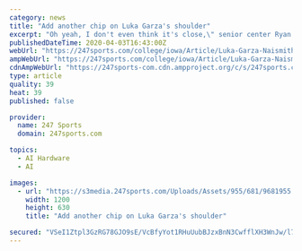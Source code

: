 ```yaml
---
category: news
title: "Add another chip on Luka Garza's shoulder"
excerpt: "Oh yeah, I don't even think it's close,\" senior center Ryan Kriener said when asked if Luka Garza is the national player of the year. \"If you look at the other guys who are up for it, (Garza's) numbers are better."
publishedDateTime: 2020-04-03T16:43:00Z
webUrl: "https://247sports.com/college/iowa/Article/Luka-Garza-Naismith-Player-of-the-Year-Iowa-Hawkeyes-Big-Ten-Conference-NBA-Draft-145669828/"
ampWebUrl: "https://247sports.com/college/iowa/Article/Luka-Garza-Naismith-Player-of-the-Year-Iowa-Hawkeyes-Big-Ten-Conference-NBA-Draft-145669828/Amp/"
cdnAmpWebUrl: "https://247sports-com.cdn.ampproject.org/c/s/247sports.com/college/iowa/Article/Luka-Garza-Naismith-Player-of-the-Year-Iowa-Hawkeyes-Big-Ten-Conference-NBA-Draft-145669828/Amp/"
type: article
quality: 39
heat: 39
published: false

provider:
  name: 247 Sports
  domain: 247sports.com

topics:
  - AI Hardware
  - AI

images:
  - url: "https://s3media.247sports.com/Uploads/Assets/955/681/9681955.jpg?fit=bounds&crop=1200:630,offset-y0.50&width=1200&height=630"
    width: 1200
    height: 630
    title: "Add another chip on Luka Garza's shoulder"

secured: "VSeI1Ztpl3GzRG78GJO9sE/VcBfyYot1RHuUubBJzxBnN3CwfflXH3WnJw/l76IuwPqb8EG0Fn+ZH+jXEsOxIrlcwTgONcbSN+TdrNvHBmO4hCgYbtgcdlBXJumiZfiX0f0hdL8Fc3ajxp1dOjpuhQTDIYXMxo35x1Oao006sD3PM4VgTFK4ICUpf/R/9wZvQxWKtAAcsw3PP0+KEa4t0eLRYkKDC57p3+FyxAEhboeZvoTh3U5O3FhUGouaZsrDGAL7LD6XA882XKVYeDCn/1WjtTsOpI+WmFUiieLQ3XAdzM8ycylocJAmbWiporsBK+4/q1EdunQ49EKl2mM3rKoNRbncxQLcFC50fhwyqpnADx00PRSzKeBfVhC9SDdJwQMbyoWOz+WjA0rIYnUy/7oTnxdaTd2Q0jBZ3q9Dh+qffTKEyXD3Ld6aLZPjT7LJCeqKAI70Dh7vKNnAVKBTlYh3SXB+52LSPkpx7w8nkLM=;2VuqbmNch/NlliUTf5D0nA=="
---
```


